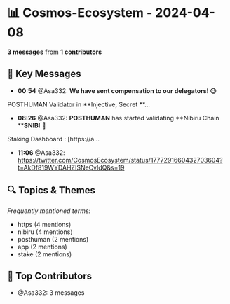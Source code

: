 # 📊 Cosmos-Ecosystem - 2024-04-08
**3 messages** from **1 contributors**

## 💬 Key Messages
- **00:54** @Asa332: **We have sent compensation to our delegators! 😉**

POSTHUMAN Validator in **Injective, Secret **...
- **08:26** @Asa332: **POSTHUMAN** has started validating **Nibiru Chain ****$NIBI** 🚀

Staking Dashboard : [https://a...
- **11:06** @Asa332: https://twitter.com/CosmosEcosystem/status/1777291660432703604?t=AkDf819WYDAHZISNeCvIdQ&s=19

## 🔍 Topics & Themes
*Frequently mentioned terms:*
- https (4 mentions)
- nibiru (4 mentions)
- posthuman (2 mentions)
- app (2 mentions)
- stake (2 mentions)

## 👥 Top Contributors
- @Asa332: 3 messages